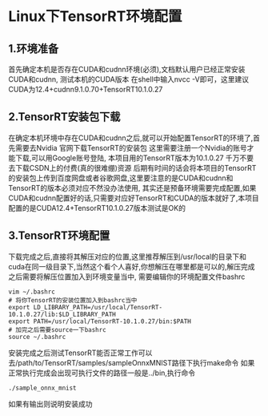 # Linux下TensorRT环境配置

## 1.环境准备

首先确定本机是否存在CUDA和cudnn环境(必须),文档默认用户已经正常安装CUDA和cudnn,
测试本机的CUDA版本 在shell中输入nvcc -V即可，这里建议CUDA为12.4+cudnn9.1.0.70+TensorRT10.1.0.27

## 2.TensorRT安装包下载

在确定本机环境中存在CUDA和cudnn之后,就可以开始配置TensorRT的环境了,首先需要去Nvidia
官网下载TensorRT的安装包 这里需要注册一个Nvidia的账号才能下载,可以用Google账号登陆,
本项目用的TensorRT版本为10.1.0.27
千万不要去下载CSDN上的付费(真的很难绷)资源 后期有时间的话会将本项目的TensorRT的安装包上传到百度网盘或者谷歌网盘,这里要注意的是CUDA和cudnn和TensorRT的版本必须对应不然没办法使用,
其实还是预备环境需要完成配置,如果CUDA和cudnn配置好的话,只需要对应好TensorRT和CUDA的版本就好了,本项目配置的是CUDA12.4+TensorRT10.1.0.27版本测试是OK的

## 3.TensorRT环境配置
下载完成之后,直接将其解压对应的位置,这里推荐解压到/usr/local的目录下和cuda在同一级目录下,当然这个看个人喜好,你想解压在哪里都是可以的,解压完成之后需要将解压位置加入到环境变量当中,
需要编辑你的环境配置文件bashrc
```shell
vim ~/.bashrc
# 将你TensorRT的安装位置加入到bashrc当中
export LD_LIBRARY_PATH=/usr/local/TensorRT-10.1.0.27/lib:$LD_LIBRARY_PATH
export PATH=/usr/local/TensorRT-10.1.0.27/bin:$PATH
# 加完之后需要source一下bashrc
source ~/.bashrc
```
安装完成之后测试TensorRT能否正常工作可以去/path/to/TensorRT/samples/sampleOnnxMNIST路径下执行make命令 如果正常执行完成会出现可执行文件的路径一般是../bin,执行命令
```shell
./sample_onnx_mnist
```
如果有输出则说明安装成功  
